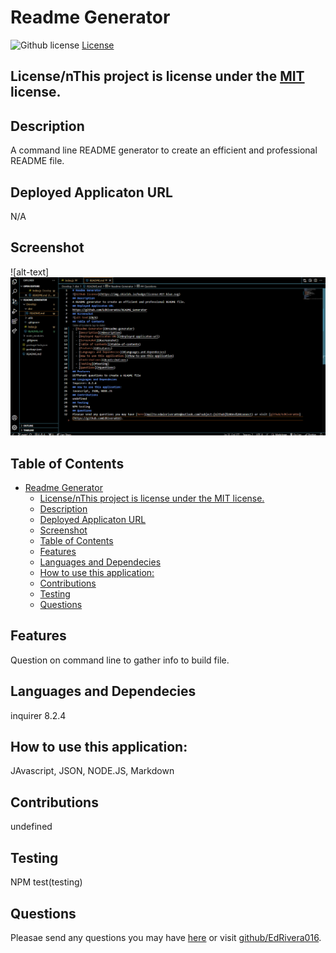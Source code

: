 # Readme Generator
![Github license](https://img.shields.io/badge/license-MIT-blue.svg)
[License](https://choosealicense.com/licenses/MIT/)
## License/nThis project is license under the [MIT](https://choosealicense.com/licenses/MIT/) license.
## Description
A command line README generator to create an efficient and professional README file.
## Deployed Applicaton URL
N/A
## Screenshot
![alt-text]![alt text](../utils/img/code-screenshot.png)
## Table of Contents
- [Readme Generator](#readme-generator)
  - [License/nThis project is license under the MIT license.](#licensenthis-project-is-license-under-the-mit-license)
  - [Description](#description)
  - [Deployed Applicaton URL](#deployed-applicaton-url)
  - [Screenshot](#screenshot)
  - [Table of Contents](#table-of-contents)
  - [Features](#features)
  - [Languages and Dependecies](#languages-and-dependecies)
  - [How to use this application:](#how-to-use-this-application)
  - [Contributions](#contributions)
  - [Testing](#testing)
  - [Questions](#questions)
## Features
Question on command line to gather info to build file.
## Languages and Dependecies
inquirer 8.2.4
## How to use this application:
JAvascript, JSON, NODE.JS, Markdown
## Contributions
undefined
## Testing
NPM test(testing)
## Questions
Pleasae send any questions you may have [here](mailto:edwinrivera016@outlook.com?subject=[Github]%20Dev%20Connect) or visit [github/EdRivera016](https://github.comEdRivera016).

